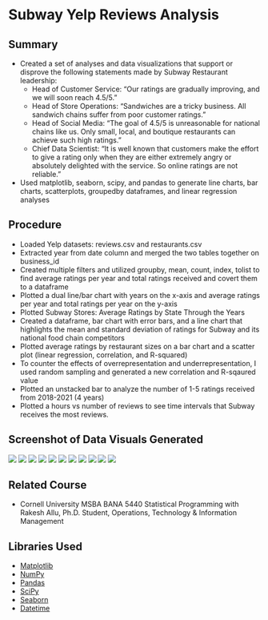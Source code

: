 # Subway Yelp Reviews Analysis

## Summary
* Created a set of analyses and data visualizations that support or disprove the following statements made by Subway Restaurant leadership:
  * Head of Customer Service: “Our ratings are gradually improving, and we will soon reach 4.5/5.”
  * Head of Store Operations: “Sandwiches are a tricky business. All sandwich chains suffer from poor customer ratings.”
  * Head of Social Media: “The goal of 4.5/5 is unreasonable for national chains like us. Only small, local, and boutique restaurants can achieve such high ratings.”
  * Chief Data Scientist: “It is well known that customers make the effort to give a rating only when they are either extremely angry or absolutely delighted with the service. So online ratings are not reliable.”
* Used matplotlib, seaborn, scipy, and pandas to generate line charts, bar charts, scatterplots, groupedby dataframes, and linear regression analyses

## Procedure
* Loaded Yelp datasets: reviews.csv and restaurants.csv 
* Extracted year from date column and merged the two tables together on business_id
* Created multiple filters and utilized groupby, mean, count, index, tolist to find average ratings per year and total ratings received and covert them to a dataframe
* Plotted a dual line/bar chart with years on the x-axis and average ratings per year and total ratings per year on the y-axis
* Plotted Subway Stores: Average Ratings by State Through the Years
* Created a dataframe, bar chart with error bars, and a line chart that highlights the mean and standard deviation of ratings for Subway and its national food chain competitors
* Plotted average ratings by restaurant sizes on a bar chart and a scatter plot (linear regression, correlation, and R-squared)
* To counter the effects of overrepresentation and underrepresentation, I used random sampling and generated a new correlation and R-sqaured value
* Plotted an unstacked bar to analyze the number of 1-5 ratings received from 2018-2021 (4 years)
* Plotted a hours vs number of reviews to see time intervals that Subway receives the most reviews.

## Screenshot of Data Visuals Generated
![](/subway_fig_1.png.png)
![](/subway_fig_2.png.png)
![](/subway_fig_3.png.png)
![](/subway_fig_4.png.png)
![](/subway_fig_5.png.png)
![](/subway_fig_6.png.png)
![](/subway_fig_7.png.png)
![](/subway_fig_8.png.png)
![](/subway_fig_9.png.png)
![](/subway_fig_10.png.png)
![](/subway_fig_11.png.png)

## Related Course
* Cornell University MSBA BANA 5440 Statistical Programming with Rakesh Allu, Ph.D. Student, Operations, Technology & Information Management

## Libraries Used
* [Matplotlib](https://matplotlib.org/stable/tutorials/index)
* [NumPy](https://numpy.org/doc/stable/)
* [Pandas](https://pandas.pydata.org/)
* [SciPy](https://scipy.org/)
* [Seaborn](https://seaborn.pydata.org/)
* [Datetime](https://pandas.pydata.org/docs/reference/api/pandas.to_datetime.html)
